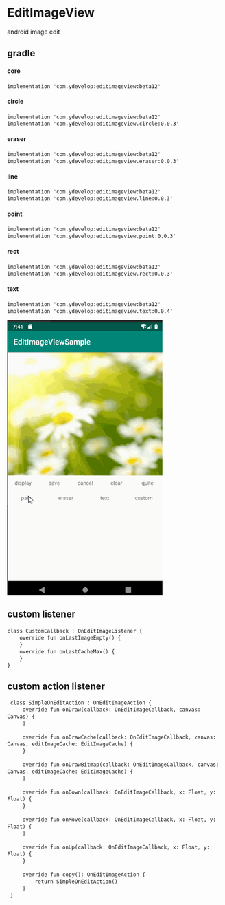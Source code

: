 # EditImageView

android image edit

## gradle 

#### core

    implementation 'com.ydevelop:editimageview:beta12'

#### circle

    implementation 'com.ydevelop:editimageview:beta12'
    implementation 'com.ydevelop:editimageview.circle:0.0.3'

#### eraser

    implementation 'com.ydevelop:editimageview:beta12'
    implementation 'com.ydevelop:editimageview.eraser:0.0.3'
    
#### line

    implementation 'com.ydevelop:editimageview:beta12'
    implementation 'com.ydevelop:editimageview.line:0.0.3'
    
#### point

    implementation 'com.ydevelop:editimageview:beta12'
    implementation 'com.ydevelop:editimageview.point:0.0.3'
    
#### rect

    implementation 'com.ydevelop:editimageview:beta12'
    implementation 'com.ydevelop:editimageview.rect:0.0.3'
    
#### text

    implementation 'com.ydevelop:editimageview:beta12'
    implementation 'com.ydevelop:editimageview.text:0.0.4'

![](https://github.com/7449/EditImageView/blob/master/screen/edit_image_sample.gif)
   
## custom listener

    class CustomCallback : OnEditImageListener {
        override fun onLastImageEmpty() {
        }
        override fun onLastCacheMax() {
        }
    }
    
## custom action listener

     class SimpleOnEditAction : OnEditImageAction {
         override fun onDraw(callback: OnEditImageCallback, canvas: Canvas) {
         }
     
         override fun onDrawCache(callback: OnEditImageCallback, canvas: Canvas, editImageCache: EditImageCache) {
         }
     
         override fun onDrawBitmap(callback: OnEditImageCallback, canvas: Canvas, editImageCache: EditImageCache) {
         }
     
         override fun onDown(callback: OnEditImageCallback, x: Float, y: Float) {
         }
     
         override fun onMove(callback: OnEditImageCallback, x: Float, y: Float) {
         }
     
         override fun onUp(callback: OnEditImageCallback, x: Float, y: Float) {
         }
     
         override fun copy(): OnEditImageAction {
             return SimpleOnEditAction()
         }
     }